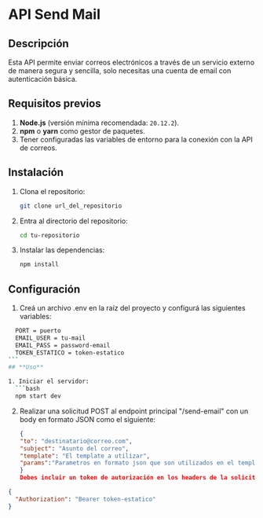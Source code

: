 # **API Send Mail**

## **Descripción**

Esta API permite enviar correos electrónicos a través de un servicio externo de manera segura y sencilla, solo necesitas una cuenta de email con autenticación básica.

## **Requisitos previos**

1. **Node.js** (versión mínima recomendada: `20.12.2`).
2. **npm** o **yarn** como gestor de paquetes.
3. Tener configuradas las variables de entorno para la conexión con la API de correos.

## **Instalación**

1. Clona el repositorio:
   ```bash
   git clone url_del_repositorio
   ```
2. Entra al directorio del repositorio:
   ```bash
   cd tu-repositorio
   ```
3. Instalar las dependencias:
   ```bash
   npm install
   ```

## **Configuración**

1. Creá un archivo .env en la raíz del proyecto y configurá las siguientes variables:

````bash
  PORT = puerto
  EMAIL_USER = tu-mail
  EMAIL_PASS = password-email
  TOKEN_ESTATICO = token-estatico
```
## **Uso**

1. Iniciar el servidor:
  ```bash
  npm start dev
````

2. Realizar una solicitud POST al endpoint principal "/send-email" con un body en formato JSON como el siguiente:
   ```json
   {
   "to": "destinatario@correo.com",
   "subject": "Asunto del correo",
   "template": "El template a utilizar",
   "params":"Parametros en formato json que son utilizados en el template"
   }
   Debes incluir un token de autorización en los headers de la solicitud:
   ```

```json
{
  "Authorization": "Bearer token-estatico"
}
```
